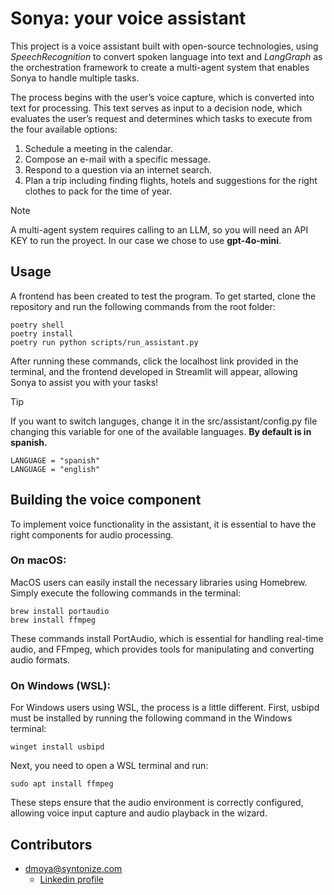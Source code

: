 # **Sonya: your voice assistant**
This project is a voice assistant built with open-source technologies, using *SpeechRecognition* to convert spoken language into text and *LangGraph* as the orchestration framework to create a multi-agent system that enables Sonya to handle multiple tasks.

The process begins with the user’s voice capture, which is converted into text for processing. This text serves as input to a decision node, which evaluates the user’s request and determines which tasks to execute from the four available options:

1. Schedule a meeting in the calendar.
1. Compose an e-mail with a specific message.
1. Respond to a question via an internet search.
1. Plan a trip including finding flights, hotels and suggestions for the right clothes to pack for the time of year.  

> [!NOTE]  
>  A multi-agent system requires calling to an LLM, so you will need an API KEY to run the proyect. In our case we chose to use **gpt-4o-mini**.

## **Usage**
A frontend has been created to test the program. To get started, clone the repository and run the following commands from the root folder:
```
poetry shell
poetry install
poetry run python scripts/run_assistant.py
```
After running these commands, click the localhost link provided in the terminal, and the frontend developed in Streamlit will appear, allowing Sonya to assist you with your tasks!

> [!TIP]
> If you want to switch languges, change it in the src/assistant/config.py file
> changing this variable for one of the available languages. **By default is in spanish.**
> ```
> LANGUAGE = "spanish"
> LANGUAGE = "english"
>```

## **Building the voice component**
To implement voice functionality in the assistant, it is essential to have the right components for audio processing.

### On macOS:
MacOS users can easily install the necessary libraries using Homebrew. Simply execute the following commands in the terminal:

```
brew install portaudio
brew install ffmpeg
```

These commands install PortAudio, which is essential for handling real-time audio, and FFmpeg, which provides tools for manipulating and converting audio formats.

### On Windows (WSL):
For Windows users using WSL, the process is a little different. First, usbipd must be installed by running the following command in the Windows terminal:
```
winget install usbipd
```
Next, you need to open a WSL terminal and run:
```
sudo apt install ffmpeg
```
These steps ensure that the audio environment is correctly configured, allowing voice input capture and audio playback in the wizard.

## **Contributors**
- [dmoya@syntonize.com](https://github.com/dimc26)  
  - [Linkedin profile](https://www.linkedin.com/in/diego-moya-c%C3%B3rdoba-98b155195/?original_referer=https%3A%2F%2Fwww%2Egoogle%2Ecom%2F&originalSubdomain=es)
